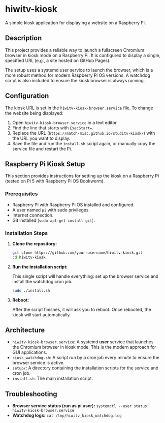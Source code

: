 # hiwitv-kiosk

A simple kiosk application for displaying a website on a Raspberry Pi.

## Description

This project provides a reliable way to launch a fullscreen Chromium browser in kiosk mode on a Raspberry Pi. It is configured to display a single, specified URL (e.g., a site hosted on GitHub Pages).

The setup uses a systemd user service to launch the browser, which is a more robust method for modern Raspberry Pi OS versions. A watchdog script is also included to ensure the kiosk browser is always running.

## Configuration

The kiosk URL is set in the `hiwitv-kiosk-browser.service` file. To change the website being displayed:

1.  Open `hiwitv-kiosk-browser.service` in a text editor.
2.  Find the line that starts with `ExecStart=`.
3.  Replace the URL (`https://match-misc.github.io/studitv-kiosk/`) with the URL you want to display.
4.  Save the file and run the `install.sh` script again, or manually copy the service file and restart the Pi.

## Raspberry Pi Kiosk Setup

This section provides instructions for setting up the kiosk on a Raspberry Pi (tested on Pi 5 with Raspberry Pi OS Bookworm).

### Prerequisites

-   Raspberry Pi with Raspberry Pi OS installed and configured.
-   A user named `pi` with sudo privileges.
-   Internet connection.
-   Git installed (`sudo apt-get install git`).

### Installation Steps

1.  **Clone the repository:**

    ```bash
    git clone https://github.com/your-username/hiwitv-kiosk.git
    cd hiwitv-kiosk
    ```

2.  **Run the installation script:**

    This single script will handle everything: set up the browser service and install the watchdog cron job.

    ```bash
    sudo ./install.sh
    ```

3.  **Reboot:**

    After the script finishes, it will ask you to reboot. Once rebooted, the kiosk will start automatically.

## Architecture

-   `hiwitv-kiosk-browser.service`: A systemd **user** service that launches the Chromium browser in kiosk mode. This is the modern approach for GUI applications.
-   `kiosk_watchdog.sh`: A script run by a cron job every minute to ensure the browser service is active.
-   `setup/`: A directory containing the installation scripts for the service and cron job.
-   `install.sh`: The main installation script.

## Troubleshooting

-   **Browser service status (run as pi user):** `systemctl --user status hiwitv-kiosk-browser.service`
-   **Watchdog logs:** `cat /tmp/hiwitv_kiosk_watchdog.log`
